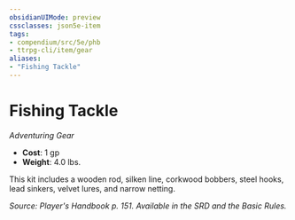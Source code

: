 ```yaml
---
obsidianUIMode: preview
cssclasses: json5e-item
tags:
- compendium/src/5e/phb
- ttrpg-cli/item/gear
aliases: 
- "Fishing Tackle"
---
```

# Fishing Tackle
*Adventuring Gear*  

- **Cost**: 1 gp
- **Weight**: 4.0 lbs.

This kit includes a wooden rod, silken line, corkwood bobbers, steel hooks, lead sinkers, velvet lures, and narrow netting.

*Source: Player's Handbook p. 151. Available in the SRD and the Basic Rules.*
